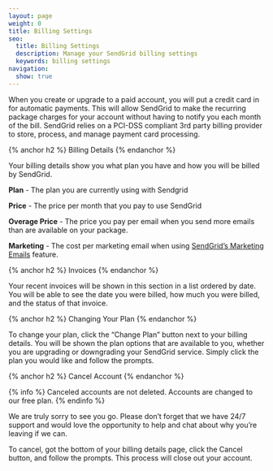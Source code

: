 ```yaml
---
layout: page
weight: 0
title: Billing Settings
seo:
  title: Billing Settings
  description: Manage your SendGrid billing settings
  keywords: billing settings
navigation:
  show: true
---
```


When you create or upgrade to a paid account, you will put a credit card in for automatic payments. This will allow SendGrid to make the recurring package charges for your account without having to notify you each month of the bill. SendGrid relies on a PCI-DSS compliant 3rd party billing provider to store, process, and manage payment card processing.

{% anchor h2 %}
Billing Details
{% endanchor %}

Your billing details show you what plan you have and how you will be billed by SendGrid.

**Plan** - The plan you are currently using with Sendgrid

**Price** - The price per month that you pay to use SendGrid

**Overage Price** - The price you pay per email when you send more emails than are available on your package.

**Marketing** - The cost per marketing email when using [SendGrid’s Marketing Emails]({{root_url}}/User_Guide/Marketing_Emails/index.html) feature. 

{% anchor h2 %}
Invoices
{% endanchor %}

Your recent invoices will be shown in this section in a list ordered by date. You will be able to see the date you were billed, how much you were billed, and the status of that invoice.

{% anchor h2 %}
Changing Your Plan
{% endanchor %}

To change your plan, click the “Change Plan” button next to your billing details. You will be shown the plan options that are available to you, whether you are upgrading or downgrading your SendGrid service. Simply click the plan you would like and follow the prompts.

{% anchor h2 %}
Cancel Account
{% endanchor %}

{% info %}
Canceled accounts are not deleted. Accounts are changed to our free plan.
{% endinfo %}

We are truly sorry to see you go. Please don’t forget that we have 24/7 support and would love the opportunity to help and chat about why you’re leaving if we can.

To cancel, got the bottom of your billing details page, click the Cancel button, and follow the prompts. This process will close out your account.
